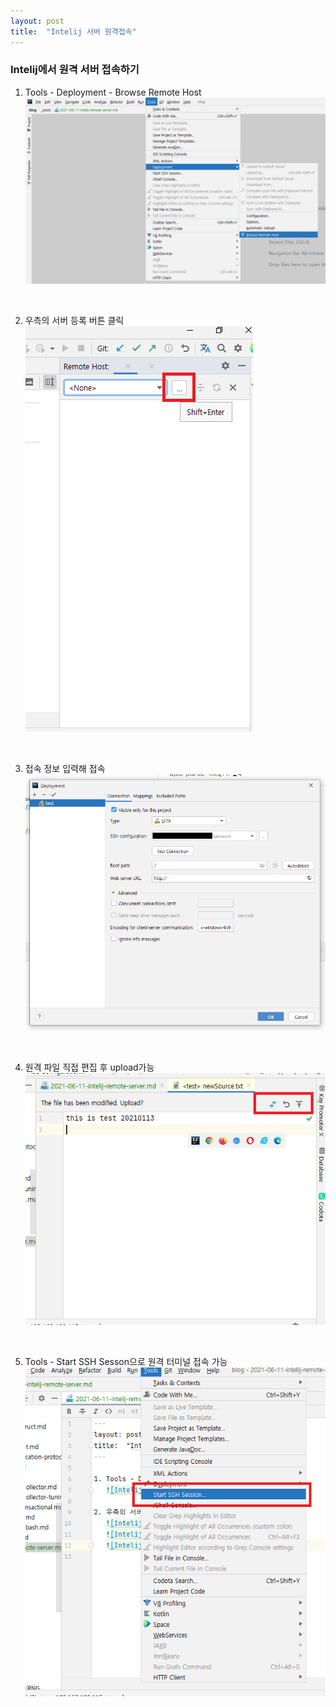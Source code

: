 ```yaml
---
layout: post
title:  "Intelij 서버 원격접속"
---
```


### Intelij에서 원격 서버 접속하기
1. Tools - Deployment - Browse Remote Host<br/>
![Intelij](/assets/images/intelij-remote-1.png)
<br/>
   


2. 우측의 서버 등록 버튼 클릭<br/>
![Intelij](/assets/images/intelij-remote-2.png)
<br/>   


3. 접속 정보 입력해 접속<br/>
![Intelij](/assets/images/intelij-remote-4.png)
<br/>   


4. 원격 파일 직접 편집 후 upload가능<br/>
![Intelij](/assets/images/intelij-remote-6.png)
<br/>
   

5. Tools - Start SSH Sesson으로 원격 터미널 접속 가능<br/>
![Intelij](/assets/images/intelij-remote-5.png)